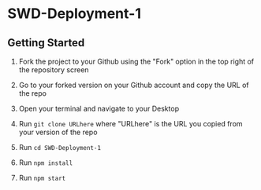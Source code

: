 # SWD-Deployment-1

## Getting Started

1. Fork the project to your Github using the "Fork" option in the top right of the repository screen

2. Go to your forked version on your Github account and copy the URL of the repo

3. Open your terminal and navigate to your Desktop

4. Run `git clone URLhere` where "URLhere" is the URL you copied from your version of the repo

5. Run `cd SWD-Deployment-1`

6. Run `npm install`

7. Run `npm start`
